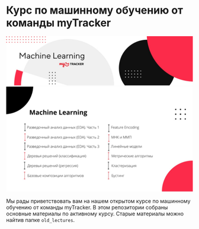 # Курс по машинному обучению от команды myTracker

![Лого](logo.jpeg)
![Список лекций](lectures_list.jpeg)

Мы рады приветствовать вам на нашем открытом курсе по машинному обучению от команды myTracker. В этом репозитории собраны основные материалы по активному курсу.
Старые материалы можно найтив папке `old_lectures`.
